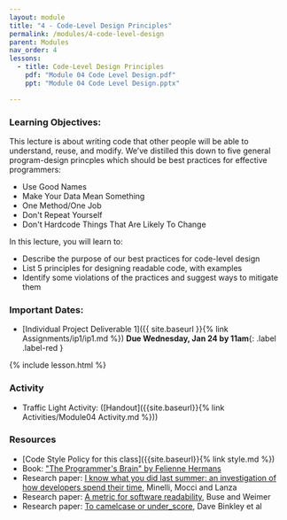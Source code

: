 ```yaml
---
layout: module
title: "4 - Code-Level Design Principles"
permalink: /modules/4-code-level-design
parent: Modules
nav_order: 4
lessons: 
  - title: Code-Level Design Principles
    pdf: "Module 04 Code Level Design.pdf"
    ppt: "Module 04 Code Level Design.pptx"

---
```

### Learning Objectives:
This lecture is about writing code that other people will be able to understand, reuse, and modify. We’ve distilled this down to five general program-design princples which should be best practices for effective programmers:
* Use Good Names
* Make Your Data Mean Something
* One Method/One Job
* Don't Repeat Yourself
* Don't Hardcode Things That Are Likely To Change


In this lecture, you will learn to:

* Describe the purpose of our best practices for code-level design
* List 5 principles for designing readable code, with examples
* Identify some violations of the practices and suggest ways to mitigate them

### Important Dates:
* [Individual Project Deliverable 1]({{ site.baseurl }}{% link Assignments/ip1/ip1.md %}) **Due Wednesday, Jan 24 by 11am**{: .label .label-red }

{% include lesson.html %}

### Activity
* Traffic Light Activity: ([Handout]({{site.baseurl}}{% link Activities/Module04 Activity.md %}))

### Resources
* [Code Style Policy for this class]({{site.baseurl}}{% link style.md %})
* Book: ["The Programmer's Brain" by Felienne Hermans](https://www.manning.com/books/the-programmers-brain)
* Research paper: [I know what you did last summer: an investigation of how developers spend their time](https://dl.acm.org/doi/10.5555/2820282.2820289), Minelli, Mocci and Lanza
* Research paper: [A metric for software readability](https://dl.acm.org/doi/10.1145/1390630.1390647), Buse and Weimer
* Research paper: [To camelcase or under_score](https://ieeexplore.ieee.org/document/5090039), Dave Binkley et al